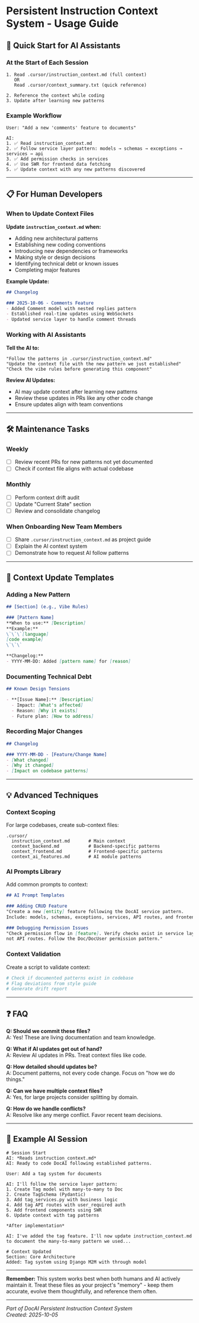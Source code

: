 # Persistent Instruction Context System - Usage Guide

## 🚀 Quick Start for AI Assistants

### At the Start of Each Session
```
1. Read .cursor/instruction_context.md (full context)
   OR
   Read .cursor/context_summary.txt (quick reference)

2. Reference the context while coding
3. Update after learning new patterns
```

### Example Workflow
```
User: "Add a new 'comments' feature to documents"

AI:
1. ✅ Read instruction_context.md
2. ✅ Follow service layer pattern: models → schemas → exceptions → services → api
3. ✅ Add permission checks in services
4. ✅ Use SWR for frontend data fetching
5. ✅ Update context with any new patterns discovered
```

---

## 📋 For Human Developers

### When to Update Context Files

**Update `instruction_context.md` when:**
- Adding new architectural patterns
- Establishing new coding conventions
- Introducing new dependencies or frameworks
- Making style or design decisions
- Identifying technical debt or known issues
- Completing major features

**Example Update:**
```markdown
## Changelog

### 2025-10-06 - Comments Feature
- Added Comment model with nested replies pattern
- Established real-time updates using WebSockets
- Updated service layer to handle comment threads
```

### Working with AI Assistants

**Tell the AI to:**
```
"Follow the patterns in .cursor/instruction_context.md"
"Update the context file with the new pattern we just established"
"Check the vibe rules before generating this component"
```

**Review AI Updates:**
- AI may update context after learning new patterns
- Review these updates in PRs like any other code change
- Ensure updates align with team conventions

---

## 🛠️ Maintenance Tasks

### Weekly
- [ ] Review recent PRs for new patterns not yet documented
- [ ] Check if context file aligns with actual codebase

### Monthly
- [ ] Perform context drift audit
- [ ] Update "Current State" section
- [ ] Review and consolidate changelog

### When Onboarding New Team Members
- [ ] Share `.cursor/instruction_context.md` as project guide
- [ ] Explain the AI context system
- [ ] Demonstrate how to request AI follow patterns

---

## 🎯 Context Update Templates

### Adding a New Pattern
```markdown
## [Section] (e.g., Vibe Rules)

### [Pattern Name]
**When to use:** [Description]
**Example:**
\`\`\`[language]
[code example]
\`\`\`

**Changelog:**
- YYYY-MM-DD: Added [pattern name] for [reason]
```

### Documenting Technical Debt
```markdown
## Known Design Tensions

- **[Issue Name]:** [Description]
  - Impact: [What's affected]
  - Reason: [Why it exists]
  - Future plan: [How to address]
```

### Recording Major Changes
```markdown
## Changelog

### YYYY-MM-DD - [Feature/Change Name]
- [What changed]
- [Why it changed]
- [Impact on codebase patterns]
```

---

## 💡 Advanced Techniques

### Context Scoping
For large codebases, create sub-context files:
```
.cursor/
  instruction_context.md       # Main context
  context_backend.md           # Backend-specific patterns
  context_frontend.md          # Frontend-specific patterns
  context_ai_features.md       # AI module patterns
```

### AI Prompts Library
Add common prompts to context:
```markdown
## AI Prompt Templates

### Adding CRUD Feature
"Create a new [entity] feature following the DocAI service pattern.
Include: models, schemas, exceptions, services, API routes, and frontend components."

### Debugging Permission Issues
"Check permission flow in [feature]. Verify checks exist in service layer,
not API routes. Follow the Doc/DocUser permission pattern."
```

### Context Validation
Create a script to validate context:
```bash
# Check if documented patterns exist in codebase
# Flag deviations from style guide
# Generate drift report
```

---

## ❓ FAQ

**Q: Should we commit these files?**  
A: Yes! These are living documentation and team knowledge.

**Q: What if AI updates get out of hand?**  
A: Review AI updates in PRs. Treat context files like code.

**Q: How detailed should updates be?**  
A: Document patterns, not every code change. Focus on "how we do things."

**Q: Can we have multiple context files?**  
A: Yes, for large projects consider splitting by domain.

**Q: How do we handle conflicts?**  
A: Resolve like any merge conflict. Favor recent team decisions.

---

## 🎨 Example AI Session

```
# Session Start
AI: *Reads instruction_context.md*
AI: Ready to code DocAI following established patterns.

User: Add a tag system for documents

AI: I'll follow the service layer pattern:
1. Create Tag model with many-to-many to Doc
2. Create TagSchema (Pydantic)
3. Add tag_services.py with business logic
4. Add tag API routes with user_required auth
5. Add frontend components using SWR
6. Update context with tag patterns

*After implementation*

AI: I've added the tag feature. I'll now update instruction_context.md
to document the many-to-many pattern we used...

# Context Updated
Section: Core Architecture
Added: Tag system using Django M2M with through model
```

---

**Remember:** This system works best when both humans and AI actively maintain it. Treat these files as your project's "memory" - keep them accurate, evolve them thoughtfully, and reference them often.

---

*Part of DocAI Persistent Instruction Context System*  
*Created: 2025-10-05*

